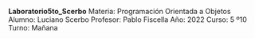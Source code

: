 **Laboratorio5to_Scerbo**
Materia: Programación Orientada a Objetos
Alumno: Luciano Scerbo
Profesor: Pablo Fiscella 
Año: 2022
Curso: 5 º10
Turno: Mañana
